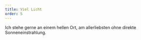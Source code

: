 ```yaml
---
title: Viel Licht
order: 5
---
```


Ich stehe gerne an einem hellen Ort, am allerliebsten ohne direkte Sonneneinstrahlung.
